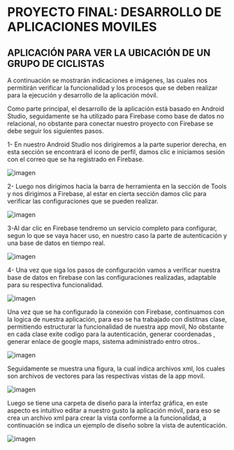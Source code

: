 
#  PROYECTO FINAL: DESARROLLO DE APLICACIONES MOVILES
##  APLICACIÓN PARA VER LA UBICACIÓN DE UN GRUPO DE CICLISTAS
A continuación se mostrarán indicaciones e imágenes, las cuales nos permitirán verificar la funcionalidad y los procesos que se deben realizar para la ejecución y desarrollo de la aplicación móvil.

Como parte principal, el desarrollo de la aplicación está basado en Android Studio, seguidamente se ha utilizado para Firebase como base de datos no relacional, no obstante para conectar nuestro proyecto con Firebase se debe seguir los siguientes pasos.

1- En nuestro Android Studio nos dirigiremos a la parte superior derecha, en esta sección se encontrará el icono de perfil, damos clic e iniciamos sesión con el correo que se ha registrado en Firebase.

![ imagen ](https://user-images.githubusercontent.com/105765407/223013895-528b3f1a-57c5-4f04-8d12-6c1235d4fab3.png)

2- Luego nos dirigimos hacia la barra de herramienta en la sección de Tools y nos dirigimos a Firebase, al estar en cierta sección damos clic para verificar las configuraciones que se pueden realizar.

![ imagen ](https://user-images.githubusercontent.com/105765407/223014169-12e22f44-1725-4d4b-95af-1dc3e761f9d9.png)

3-Al dar clic en Firebase tendremo un servicio completo para configurar, segun lo que se vaya hacer uso, en nuestro caso la parte de autenticación y una base de datos en tiempo real.

![ imagen ](https://user-images.githubusercontent.com/105765407/223014533-6a49da71-eb49-46f1-934b-eac8567faae3.png)

4- Una vez que siga los pasos de configuración vamos a verificar nuestra base de datos en firebase con las configuraciones realizadas, adaptable para su respectiva funcionalidad.

![ imagen ](https://user-images.githubusercontent.com/105765407/223014759-40341ca8-dd27-4dcc-b736-4c62b1621e2d.png)

Una vez que se ha configurado la conexión con Firebase, continuamos con la logica de nuestra aplicación, para eso se ha trabajado con distitnas clase, permitiendo estructurar la funcionalidad de nuestra app movil, No obstante en cada clase exite codigo para la autenticación, generar coordenadas , generar enlace de google maps, sistema administrado entro otros..

![ imagen ](https://user-images.githubusercontent.com/105765407/223015265-8352442b-ff9d-4c1f-b3f0-e5d6650b005b.png)

Seguidamente se muestra una figura, la cual indica archivos xml, los cuales son archivos de vectores para las respectivas vistas de la app movil.

![ imagen ](https://user-images.githubusercontent.com/105765407/223015782-f7dc33b2-8571-4293-bb40-640cea44eea1.png)

Luego se tiene una carpeta de diseño para la interfaz gráfica, en este aspecto es intuitivo editar a nuestro gusto la aplicación móvil, para eso se crea un archivo xml para crear la vista conforme a la funcionalidad, a continuación se indica un ejemplo de diseño sobre la vista de autenticación.

![ imagen ](https://user-images.githubusercontent.com/105765407/223016027-6689e305-fac1-406a-b436-5f67e7987b2c.png)

